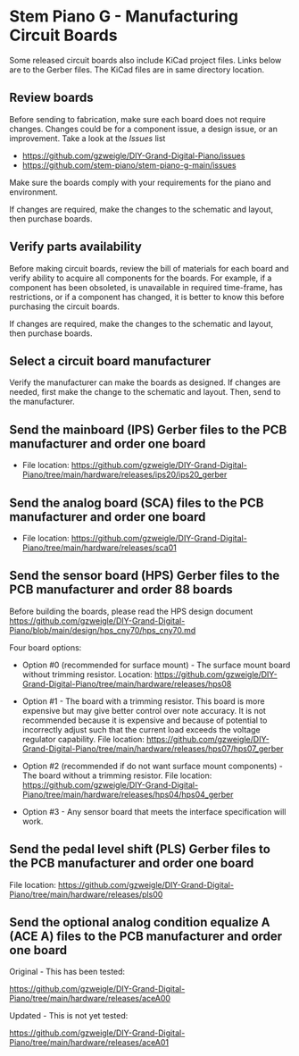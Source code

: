 # Stem Piano G - Manufacturing Circuit Boards

Some released circuit boards also include KiCad project files. Links below are to the Gerber files. The KiCad files are in same directory location.

## Review boards

Before sending to fabrication, make sure each board does not require changes. Changes could be for a component issue, a design issue, or an improvement. Take a look at the *Issues* list
* https://github.com/gzweigle/DIY-Grand-Digital-Piano/issues
* https://github.com/stem-piano/stem-piano-g-main/issues

Make sure the boards comply with your requirements for the piano and environment.

If changes are required, make the changes to the schematic and layout, then purchase boards.

## Verify parts availability

Before making circuit boards, review the bill of materials for each board and verify ability to acquire all components for the boards. For example, if a component has been obsoleted, is unavailable in required time-frame, has restrictions, or if a component has changed, it is better to know this before purchasing the circuit boards.

If changes are required, make the changes to the schematic and layout, then purchase boards.

## Select a circuit board manufacturer

Verify the manufacturer can make the boards as designed. If changes are needed, first make the change to the schematic and layout. Then, send to the manufacturer.

## Send the mainboard (IPS) Gerber files to the PCB manufacturer and order one board

* File location: https://github.com/gzweigle/DIY-Grand-Digital-Piano/tree/main/hardware/releases/ips20/ips20_gerber

## Send the analog board (SCA) files to the PCB manufacturer and order one board

* File location: https://github.com/gzweigle/DIY-Grand-Digital-Piano/tree/main/hardware/releases/sca01

## Send the sensor board (HPS) Gerber files to the PCB manufacturer and order 88 boards

Before building the boards, please read the HPS design document https://github.com/gzweigle/DIY-Grand-Digital-Piano/blob/main/design/hps_cny70/hps_cny70.md

Four board options:

* Option #0 (recommended for surface mount) - The surface mount board without trimming resistor. Location: https://github.com/gzweigle/DIY-Grand-Digital-Piano/tree/main/hardware/releases/hps08

* Option #1 - The board with a trimming resistor. This board is more expensive but may give better control over note accuracy. It is not recommended because it is expensive and because of potential to incorrectly adjust such that the current load exceeds the voltage regulator capability. File location: https://github.com/gzweigle/DIY-Grand-Digital-Piano/tree/main/hardware/releases/hps07/hps07_gerber

* Option #2 (recommended if do not want surface mount components) - The board without a trimming resistor. File location: https://github.com/gzweigle/DIY-Grand-Digital-Piano/tree/main/hardware/releases/hps04/hps04_gerber

* Option #3 - Any sensor board that meets the interface specification will work.

## Send the pedal level shift (PLS) Gerber files to the PCB manufacturer and order one board

File location: https://github.com/gzweigle/DIY-Grand-Digital-Piano/tree/main/hardware/releases/pls00

## Send the optional analog condition equalize A (ACE A) files to the PCB manufacturer and order one board

Original - This has been tested:

https://github.com/gzweigle/DIY-Grand-Digital-Piano/tree/main/hardware/releases/aceA00

Updated - This is not yet tested:

https://github.com/gzweigle/DIY-Grand-Digital-Piano/tree/main/hardware/releases/aceA01
